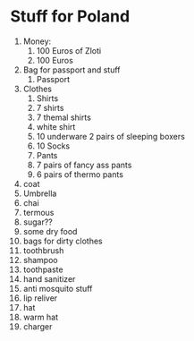 # Stuff for Poland
 1. Money:
     1. 100 Euros of Zloti
    2. 100 Euros
 2. Bag for passport and stuff
    1. Passport
 3. Clothes
    1. Shirts
      1. 7 shirts
      2. 7 themal shirts
      3. white shirt
    2. 10 underware 2 pairs of sleeping boxers
    3. 10 Socks
    4. Pants
      1. 7 pairs of fancy ass pants
      2. 6 pairs of thermo pants
 4. coat
 5. Umbrella
 6. chai
 7. termous
 8. sugar??
 9. some dry food
 10. bags for dirty clothes
 11. toothbrush
 12. shampoo
 13. toothpaste 
 14. hand sanitizer 
 15. anti mosquito stuff
 16. lip reliver
 17. hat
 18. warm hat
 19. charger 
